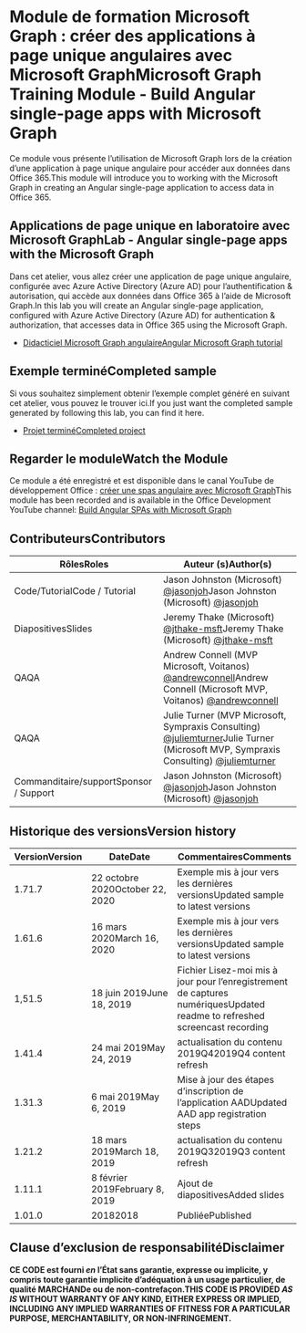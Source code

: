# <a name="microsoft-graph-training-module---build-angular-single-page-apps-with-microsoft-graph"></a><span data-ttu-id="0dabf-101">Module de formation Microsoft Graph : créer des applications à page unique angulaires avec Microsoft Graph</span><span class="sxs-lookup"><span data-stu-id="0dabf-101">Microsoft Graph Training Module - Build Angular single-page apps with Microsoft Graph</span></span>

<span data-ttu-id="0dabf-102">Ce module vous présente l’utilisation de Microsoft Graph lors de la création d’une application à page unique angulaire pour accéder aux données dans Office 365.</span><span class="sxs-lookup"><span data-stu-id="0dabf-102">This module will introduce you to working with the Microsoft Graph in creating an Angular single-page application to access data in Office 365.</span></span>

## <a name="lab---angular-single-page-apps-with-the-microsoft-graph"></a><span data-ttu-id="0dabf-103">Applications de page unique en laboratoire avec Microsoft Graph</span><span class="sxs-lookup"><span data-stu-id="0dabf-103">Lab - Angular single-page apps with the Microsoft Graph</span></span>

<span data-ttu-id="0dabf-104">Dans cet atelier, vous allez créer une application de page unique angulaire, configurée avec Azure Active Directory (Azure AD) pour l’authentification & autorisation, qui accède aux données dans Office 365 à l’aide de Microsoft Graph.</span><span class="sxs-lookup"><span data-stu-id="0dabf-104">In this lab you will create an Angular single-page application, configured with Azure Active Directory (Azure AD) for authentication & authorization, that accesses data in Office 365 using the Microsoft Graph.</span></span>

- [<span data-ttu-id="0dabf-105">Didacticiel Microsoft Graph angulaire</span><span class="sxs-lookup"><span data-stu-id="0dabf-105">Angular Microsoft Graph tutorial</span></span>](https://docs.microsoft.com/graph/tutorials/angular)

## <a name="completed-sample"></a><span data-ttu-id="0dabf-106">Exemple terminé</span><span class="sxs-lookup"><span data-stu-id="0dabf-106">Completed sample</span></span>

<span data-ttu-id="0dabf-107">Si vous souhaitez simplement obtenir l’exemple complet généré en suivant cet atelier, vous pouvez le trouver ici.</span><span class="sxs-lookup"><span data-stu-id="0dabf-107">If you just want the completed sample generated by following this lab, you can find it here.</span></span>

- [<span data-ttu-id="0dabf-108">Projet terminé</span><span class="sxs-lookup"><span data-stu-id="0dabf-108">Completed project</span></span>](demo)

## <a name="watch-the-module"></a><span data-ttu-id="0dabf-109">Regarder le module</span><span class="sxs-lookup"><span data-stu-id="0dabf-109">Watch the Module</span></span>

<span data-ttu-id="0dabf-110">Ce module a été enregistré et est disponible dans le canal YouTube de développement Office : [créer une spas angulaire avec Microsoft Graph](https://youtu.be/KUPRTTOUzz8)</span><span class="sxs-lookup"><span data-stu-id="0dabf-110">This module has been recorded and is available in the Office Development YouTube channel: [Build Angular SPAs with Microsoft Graph](https://youtu.be/KUPRTTOUzz8)</span></span>

## <a name="contributors"></a><span data-ttu-id="0dabf-111">Contributeurs</span><span class="sxs-lookup"><span data-stu-id="0dabf-111">Contributors</span></span>

|       <span data-ttu-id="0dabf-112">Rôles</span><span class="sxs-lookup"><span data-stu-id="0dabf-112">Roles</span></span>       |                                           <span data-ttu-id="0dabf-113">Auteur (s)</span><span class="sxs-lookup"><span data-stu-id="0dabf-113">Author(s)</span></span>                                           |
| ----------------- | --------------------------------------------------------------------------------------------- |
| <span data-ttu-id="0dabf-114">Code/Tutorial</span><span class="sxs-lookup"><span data-stu-id="0dabf-114">Code / Tutorial</span></span>   | <span data-ttu-id="0dabf-115">Jason Johnston (Microsoft) [@jasonjoh](//github.com/jasonjoh)</span><span class="sxs-lookup"><span data-stu-id="0dabf-115">Jason Johnston (Microsoft) [@jasonjoh](//github.com/jasonjoh)</span></span>                                 |
| <span data-ttu-id="0dabf-116">Diapositives</span><span class="sxs-lookup"><span data-stu-id="0dabf-116">Slides</span></span>            | <span data-ttu-id="0dabf-117">Jeremy Thake (Microsoft) [@jthake-msft](//github.com/jthake-msft)</span><span class="sxs-lookup"><span data-stu-id="0dabf-117">Jeremy Thake (Microsoft) [@jthake-msft](//github.com/jthake-msft)</span></span>                             |
| <span data-ttu-id="0dabf-118">QA</span><span class="sxs-lookup"><span data-stu-id="0dabf-118">QA</span></span>                | <span data-ttu-id="0dabf-119">Andrew Connell (MVP Microsoft, Voitanos) [@andrewconnell](//github.com/andrewconnell)</span><span class="sxs-lookup"><span data-stu-id="0dabf-119">Andrew Connell (Microsoft MVP, Voitanos) [@andrewconnell](//github.com/andrewconnell)</span></span>         |
| <span data-ttu-id="0dabf-120">QA</span><span class="sxs-lookup"><span data-stu-id="0dabf-120">QA</span></span>                | <span data-ttu-id="0dabf-121">Julie Turner (MVP Microsoft, Sympraxis Consulting) [@juliemturner](//github.com/juliemturner)</span><span class="sxs-lookup"><span data-stu-id="0dabf-121">Julie Turner (Microsoft MVP, Sympraxis Consulting) [@juliemturner](//github.com/juliemturner)</span></span> |
| <span data-ttu-id="0dabf-122">Commanditaire/support</span><span class="sxs-lookup"><span data-stu-id="0dabf-122">Sponsor / Support</span></span> | <span data-ttu-id="0dabf-123">Jason Johnston (Microsoft) [@jasonjoh](//github.com/jasonjoh)</span><span class="sxs-lookup"><span data-stu-id="0dabf-123">Jason Johnston (Microsoft) [@jasonjoh](//github.com/jasonjoh)</span></span>                                 |

## <a name="version-history"></a><span data-ttu-id="0dabf-124">Historique des versions</span><span class="sxs-lookup"><span data-stu-id="0dabf-124">Version history</span></span>

| <span data-ttu-id="0dabf-125">Version</span><span class="sxs-lookup"><span data-stu-id="0dabf-125">Version</span></span> |       <span data-ttu-id="0dabf-126">Date</span><span class="sxs-lookup"><span data-stu-id="0dabf-126">Date</span></span>       |                     <span data-ttu-id="0dabf-127">Commentaires</span><span class="sxs-lookup"><span data-stu-id="0dabf-127">Comments</span></span>                     |
| ------- | ---------------- | ------------------------------------------------ |
| <span data-ttu-id="0dabf-128">1.7</span><span class="sxs-lookup"><span data-stu-id="0dabf-128">1.7</span></span>     | <span data-ttu-id="0dabf-129">22 octobre 2020</span><span class="sxs-lookup"><span data-stu-id="0dabf-129">October 22, 2020</span></span> | <span data-ttu-id="0dabf-130">Exemple mis à jour vers les dernières versions</span><span class="sxs-lookup"><span data-stu-id="0dabf-130">Updated sample to latest versions</span></span>                |
| <span data-ttu-id="0dabf-131">1.6</span><span class="sxs-lookup"><span data-stu-id="0dabf-131">1.6</span></span>     | <span data-ttu-id="0dabf-132">16 mars 2020</span><span class="sxs-lookup"><span data-stu-id="0dabf-132">March 16, 2020</span></span>   | <span data-ttu-id="0dabf-133">Exemple mis à jour vers les dernières versions</span><span class="sxs-lookup"><span data-stu-id="0dabf-133">Updated sample to latest versions</span></span>                |
| <span data-ttu-id="0dabf-134">1,5</span><span class="sxs-lookup"><span data-stu-id="0dabf-134">1.5</span></span>     | <span data-ttu-id="0dabf-135">18 juin 2019</span><span class="sxs-lookup"><span data-stu-id="0dabf-135">June 18, 2019</span></span>    | <span data-ttu-id="0dabf-136">Fichier Lisez-moi mis à jour pour l’enregistrement de captures numériques</span><span class="sxs-lookup"><span data-stu-id="0dabf-136">Updated readme to refreshed screencast recording</span></span> |
| <span data-ttu-id="0dabf-137">1.4</span><span class="sxs-lookup"><span data-stu-id="0dabf-137">1.4</span></span>     | <span data-ttu-id="0dabf-138">24 mai 2019</span><span class="sxs-lookup"><span data-stu-id="0dabf-138">May 24, 2019</span></span>     | <span data-ttu-id="0dabf-139">actualisation du contenu 2019Q4</span><span class="sxs-lookup"><span data-stu-id="0dabf-139">2019Q4 content refresh</span></span>                           |
| <span data-ttu-id="0dabf-140">1.3</span><span class="sxs-lookup"><span data-stu-id="0dabf-140">1.3</span></span>     | <span data-ttu-id="0dabf-141">6 mai 2019</span><span class="sxs-lookup"><span data-stu-id="0dabf-141">May 6, 2019</span></span>      | <span data-ttu-id="0dabf-142">Mise à jour des étapes d’inscription de l’application AAD</span><span class="sxs-lookup"><span data-stu-id="0dabf-142">Updated AAD app registration steps</span></span>               |
| <span data-ttu-id="0dabf-143">1.2</span><span class="sxs-lookup"><span data-stu-id="0dabf-143">1.2</span></span>     | <span data-ttu-id="0dabf-144">18 mars 2019</span><span class="sxs-lookup"><span data-stu-id="0dabf-144">March 18, 2019</span></span>   | <span data-ttu-id="0dabf-145">actualisation du contenu 2019Q3</span><span class="sxs-lookup"><span data-stu-id="0dabf-145">2019Q3 content refresh</span></span>                           |
| <span data-ttu-id="0dabf-146">1.1</span><span class="sxs-lookup"><span data-stu-id="0dabf-146">1.1</span></span>     | <span data-ttu-id="0dabf-147">8 février 2019</span><span class="sxs-lookup"><span data-stu-id="0dabf-147">February 8, 2019</span></span> | <span data-ttu-id="0dabf-148">Ajout de diapositives</span><span class="sxs-lookup"><span data-stu-id="0dabf-148">Added slides</span></span>                                     |
| <span data-ttu-id="0dabf-149">1.0</span><span class="sxs-lookup"><span data-stu-id="0dabf-149">1.0</span></span>     | <span data-ttu-id="0dabf-150">2018</span><span class="sxs-lookup"><span data-stu-id="0dabf-150">2018</span></span>             | <span data-ttu-id="0dabf-151">Publiée</span><span class="sxs-lookup"><span data-stu-id="0dabf-151">Published</span></span>                                        |

## <a name="disclaimer"></a><span data-ttu-id="0dabf-152">Clause d’exclusion de responsabilité</span><span class="sxs-lookup"><span data-stu-id="0dabf-152">Disclaimer</span></span>

<span data-ttu-id="0dabf-153">**CE CODE est fourni *en* l’État sans garantie, expresse ou implicite, y compris toute garantie implicite d’adéquation à un usage particulier, de qualité MARCHANDe ou de non-contrefaçon.**</span><span class="sxs-lookup"><span data-stu-id="0dabf-153">**THIS CODE IS PROVIDED *AS IS* WITHOUT WARRANTY OF ANY KIND, EITHER EXPRESS OR IMPLIED, INCLUDING ANY IMPLIED WARRANTIES OF FITNESS FOR A PARTICULAR PURPOSE, MERCHANTABILITY, OR NON-INFRINGEMENT.**</span></span>
